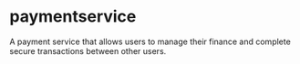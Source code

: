 # paymentservice
 A payment service that allows users to manage their finance and complete secure transactions between other users.
